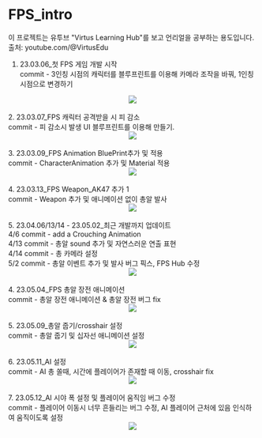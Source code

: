 # FPS_intro
이 프로젝트는 유투브 "Virtus Learning Hub"를 보고 언리얼을 공부하는 용도입니다.</br>
출처: youtube.com/@VirtusEdu </br>


1. 23.03.06_첫 FPS 게임 개발 시작 </br>
 commit - 3인칭 시점의 캐릭터를 블루프린트를 이용해 카메라 조작을 바꿔, 1인칭 시점으로 변경하기 </br>
<div align="center">
	<img src="https://user-images.githubusercontent.com/81684148/223900610-ae6abbdb-0167-4d3c-9ed1-725c952becd3.gif"/>
</div>
</br>
2. 23.03.07_FPS 캐릭터 공격받을 시 피 감소</br>
  commit - 피 감소시 발생 UI 블루프린트를 이용해 만들기. </br>
<div align="center">
	<img src="https://user-images.githubusercontent.com/81684148/223900733-6bf6e2e5-9ed6-4556-9d62-325dea233357.gif"/>
</div>
</br>
3. 23.03.09_FPS Animation BluePrint추가 및 적용</br>
   commit - CharacterAnimation  추가 및 Material 적용 </br>
<div align="center">
	<img src="https://user-images.githubusercontent.com/81684148/223900756-d2204a35-379c-42f3-9217-fb14d52b4355.gif"/>
</div>
</br>
4. 23.03.13_FPS Weapon_AK47 추가 1</br>
   commit - Weapon 추가 및 애니메이션 없이 총알 발사 </br>
<div align="center">
	<img src="https://user-images.githubusercontent.com/81684148/224588465-370d125f-a56b-4a73-9159-aae3421678ab.gif"/>
</div>

</br>
5. 23.04.06/13/14 - 23.05.02_최근 개발까지 업데이트</br>
   4/6 commit - add a Crouching Animation </br>
   4/13 commit - 총알 sound 추가 및 자연스러운 연출 표현 </br>
   4/14 commit - 총 카메라 설정 </br>
   5/2 commit - 총알 이벤트 추가 및 발사 버그 픽스, FPS Hub 수정 </br>
<div align="center">
	<img src="https://user-images.githubusercontent.com/81684148/235580787-08dbdc86-d78c-41e7-898d-1e01fe384349.gif"/>
</div>
</br>
4. 23.05.04_FPS 총알 장전 애니메이션</br>
   commit - 총알 장전 애니메이션 & 총알 장전 버그 fix </br>
<div align="center">
	<img src="https://user-images.githubusercontent.com/81684148/236072804-e608882f-4496-45c2-9946-035b86bc3e48.gif"/>
</div>

</br>
5. 23.05.09_총알 줍기/crosshair 설정</br>
   commit - 총알 줍기 및 십자선 애니메이션 설정</br>
<div align="center">
	<img src="https://github.com/songsuyoung/FPS_intro/assets/81684148/4007fb89-fe99-4b5d-9d89-c26b00153f29.gif"/>
</div>
</br>
6. 23.05.11_AI 설정</br>
   commit - AI 총 쏠때, 시간에 플레이어가 존재할 때 이동, crosshair fix</br>
<div align="center">
	<img src="https://github.com/songsuyoung/FPS_intro/assets/81684148/c4b19124-cdc7-4541-ac0d-6c37ce42df6f.gif"/>
</div>

</br>
7. 23.05.12_AI 시야 폭 설정 및 플레이어 움직임 버그 수정</br>
   commit - 플레이어 이동시 너무 흔들리는 버그 수정, AI 플레이어 근처에 있음 인식하여 움직이도록 설정</br>
<div align="center">
	<img src="https://github.com/songsuyoung/FPS_intro/assets/81684148/c5cc2f06-54aa-48df-8b6e-c75f81760062.gif"/>
</div>
